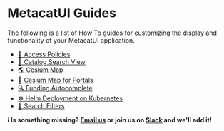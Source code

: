 # MetacatUI Guides

The following is a list of How To guides for customizing the display and functionality
of your MetacatUI application.

- <a href="{{ site.url }}/guides/accesspolicy.html">👥 Access Policies</a>
- <a href="{{ site.url }}/guides/catalog-view-config.html">📑 Catalog Search View</a>
- <a href="{{ site.url }}/guides/maps/cesium.html">🌎 Cesium Map</a>
- <a href="{{ site.url }}/guides/maps/cesium-for-portals.html">📍 Cesium Map for Portals</a>
- <a href="{{ site.url }}/guides/editor/funding-autocomplete.html">🔍 Funding Autocomplete</a>
- <a href="{{ site.url }}/guides/helm-deployment.html">☸️ Helm Deployment on Kubernetes</a>
- <a href="{{ site.url }}/guides/filters/configuring-filters.html">🔎 Search Filters</a>

<b>ℹ️ Is something missing? [Email us](mailto:developers@dataone.org) or join us on [Slack](https://slack.dataone.org/) and we'll add it!</b>
